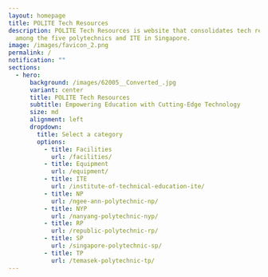 ```yaml
---
layout: homepage
title: POLITE Tech Resources
description: POLITE Tech Resources is website that consolidates tech resources
  among the five polytechnics and ITE in Singapore.
image: /images/favicon_2.png
permalink: /
notification: ""
sections:
  - hero:
      background: /images/62005__Converted_.jpg
      variant: center
      title: POLITE Tech Resources
      subtitle: Empowering Education with Cutting-Edge Technology
      size: md
      alignment: left
      dropdown:
        title: Select a category
        options:
          - title: Facilities
            url: /facilities/
          - title: Equipment
            url: /equipment/
          - title: ITE
            url: /institute-of-technical-education-ite/
          - title: NP
            url: /ngee-ann-polytechnic-np/
          - title: NYP
            url: /nanyang-polytechnic-nyp/
          - title: RP
            url: /republic-polytechnic-rp/
          - title: SP
            url: /singapore-polytechnic-sp/
          - title: TP
            url: /temasek-polytechnic-tp/
---
```

